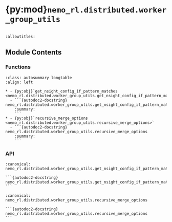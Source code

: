 # {py:mod}`nemo_rl.distributed.worker_group_utils`

```{py:module} nemo_rl.distributed.worker_group_utils
```

```{autodoc2-docstring} nemo_rl.distributed.worker_group_utils
:allowtitles:
```

## Module Contents

### Functions

````{list-table}
:class: autosummary longtable
:align: left

* - {py:obj}`get_nsight_config_if_pattern_matches <nemo_rl.distributed.worker_group_utils.get_nsight_config_if_pattern_matches>`
  - ```{autodoc2-docstring} nemo_rl.distributed.worker_group_utils.get_nsight_config_if_pattern_matches
    :summary:
    ```
* - {py:obj}`recursive_merge_options <nemo_rl.distributed.worker_group_utils.recursive_merge_options>`
  - ```{autodoc2-docstring} nemo_rl.distributed.worker_group_utils.recursive_merge_options
    :summary:
    ```
````

### API

````{py:function} get_nsight_config_if_pattern_matches(worker_name: str) -> dict[str, typing.Any]
:canonical: nemo_rl.distributed.worker_group_utils.get_nsight_config_if_pattern_matches

```{autodoc2-docstring} nemo_rl.distributed.worker_group_utils.get_nsight_config_if_pattern_matches
```
````

````{py:function} recursive_merge_options(default_options: dict[str, typing.Any], extra_options: dict[str, typing.Any]) -> dict[str, typing.Any]
:canonical: nemo_rl.distributed.worker_group_utils.recursive_merge_options

```{autodoc2-docstring} nemo_rl.distributed.worker_group_utils.recursive_merge_options
```
````
